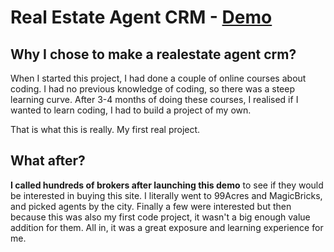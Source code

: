 # Real Estate Agent CRM - [Demo](https://realestatelistingapp.herokuapp.com/)

## Why I chose to make a realestate agent crm? 

When I started this project, I had done a couple of online courses about coding. I had no previous knowledge of coding, so there was a steep learning curve. After 3-4 months of doing these courses, I realised if I wanted to learn coding, I had to build a project of my own. 

That is what this is really. My first real project. 


## What after?
**I called hundreds of brokers after launching this demo** to see if they would be interested in buying this site. I literally went to 99Acres and MagicBricks, and picked agents by the city. 
Finally a few were interested but then because this was also my first code project, it wasn't a big enough value addition for them. All in, it was a great exposure and learning experience for me. 


